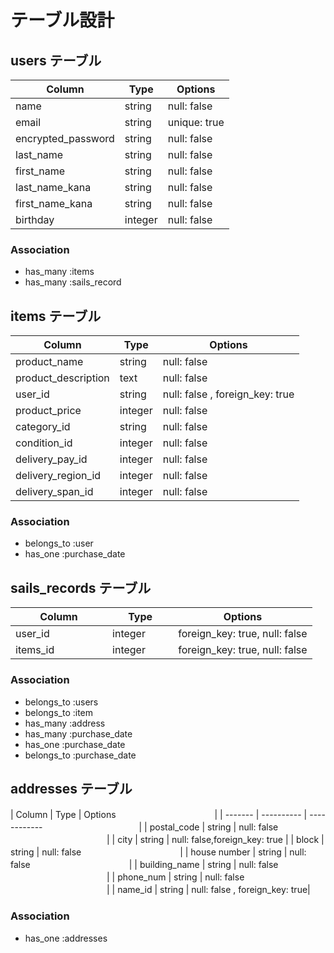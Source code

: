 # テーブル設計

## users テーブル

| Column             | Type    | Options     |
| ------------------ | ------  | ----------- |
| name               | string  | null: false |
| email              | string  | unique: true|
| encrypted_password | string  | null: false |
| last_name          | string  | null: false |
| first_name         | string  | null: false |
| last_name_kana     | string  | null: false |
| first_name_kana    | string  | null: false |
| birthday         | integer | null: false |


### Association

- has_many  :items
- has_many  :sails_record


## items テーブル

| Column                | Type   | Options     |
| ------                | ------ | ----------- |
| product_name          | string | null: false |
| product_description   | text   | null: false |
| user_id               | string | null: false , foreign_key: true|
| product_price         | integer| null: false |
| category_id         　　　| string | null: false |
| condition_id         　　　| integer | null: false |
| delivery_pay_id         | integer | null: false |
| delivery_region_id       | integer | null: false |
| delivery_span_id         | integer | null: false |


### Association

- belongs_to :user
- has_one :purchase_date


## sails_records テーブル

| Column          | Type       | Options                       |
| ------          | ---------- | ------------------------------|
| user_id 　　　　　| integer 　　| foreign_key: true, null: false |
| items_id 　　　| integer 　　| foreign_key: true, null: false |

### Association

- belongs_to :users
- belongs_to :item
- has_many :address
- has_many :purchase_date
- has_one :purchase_date
- belongs_to :purchase_date


## addresses テーブル

| Column            | Type       | Options     　　　　　　　　　　　|
| -------           | ---------- | ------------　　　　　　　　　　　|
| postal_code       | string     | null: false 　　　　　　　　　　　|
| city              | string      | null: false,foreign_key: true |
| block             | string     | null: false 　　　　　　　　　　　|
| house number      | string     | null: false 　　　　　　　　　　　|
| building_name     | string     | null: false 　　　　　　　　　　　|
| phone_num         | string     | null: false 　　　　　　　　　　　|
| name_id           | string | null: false , foreign_key: true|

### Association

- has_one   :addresses